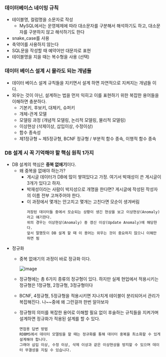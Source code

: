### 데이터베이스 네이밍 규칙

- 테이블명, 컬럼명을 소문자로 작성
  - MySQL에서는 운영체제에 따라 대소문자를 구분해서 해석하기도 하고, 대소문자를 구분하지 않고 해석하기도 한다
- snake_case를 사용
- 축약어를 사용하지 않는다
- SQL문을 작성할 때 예약어만 대문자로 표현
- 테이블명을 지을 때는 복수형을 사용 (선택)

### 데이터 베이스 설계 시 몰라도 되는 개념들

- 데이터 베이스 설계 규칙들을 지키면서 설계 하면 자연적으로 지켜지는 개념들 이다.
- 외우는 것이 아닌, 설계하는 법을 먼저 익히고 이를 표현하기 위한 복잡한 용어들을 이해하면 충분하다.
  - 기본키, 후보키, 대체키, 슈퍼키
  - 개체-관계 모델
  - 모델링 과정 (개념적 모델링, 논리적 모델링, 물리적 모델링)
  - 이상현상 (삭제이상, 삽입이상, 수정이상)
  - 함수 종속성
  - 제1정규형 ~ 제5정규형, BCNF 정규형 / 부분적 함수 종속, 이행적 함수 종속

### DB 설계 시 꼭 기억해야 할 핵심 원칙 1가지

- DB 설계의 핵심은 **중복 없애기**이다.
  - 왜 중복을 없애야 하는가?
    - 게시글 데이터가 DB에 많이 쌓여있다고 가정. 여기서 박재성이 쓴 게시글이 3개가 있다고 하자.
    - 박재성이라는 사람이 박지성으로 개명을 한다면? 게시글에 작성된 작성자의 이름 전부 고쳐주어야 한다.
    - 이 과정에서 몇개는 안고치고 몇개는 고친다면 모순이 생겨버림
      ```
      저장된 데이터들 중에서 모순되는 상황이 생긴 현상을 보고 이상현상(Anomaly)라고 얘기한다.
      위의 경우는 이상현상(Anomaly) 중 갱신 이상(Update Anomaly)에 해당한다.
      앞서 말했듯이 DB 설계 할 때 이 용어는 외우는 것이 중요하지 않으니 이해만 하면 됨
      ```
- 정규화
  - 중복 없애기의 과정이 바로 정규화 이다.
    
    ![image](https://github.com/user-attachments/assets/d7038305-6371-48fe-b617-5dec28187418)

  - 정규형에는 총 6가지 종류의 정규형이 있다. 하지만 실제 현업에서 적용시키는 정규형은 1정규형, 2정규형, 3정규형이다
  - BCNF, 4정규형, 5정규형을 적용시키면 지나치게 테이블이 분리되어서 관리가 복잡해진다. 나~~중에 왜 그런걸까 한번 알아보자
  - 정규형의 의미를 복잡한 용어로 이해할 필요 없이 후술하는 규칙들을 지켜가며 설계하면 정규화가 적용된 설계를 할 수 있다.
    ```
    면접용 답변 방법
    RDBMS에서 데이터 모델링을 할 때는 정규화를 통해 데이터 중복을 최소화할 수 있게 설계해야 합니다.
    그래야 삽입 이상, 수정 이상, 삭제 이상과 같은 이상현상을 방지할 수 있으며 데이터 무결성을 지킬 수 있습니다. 
    ```
